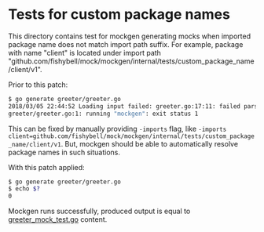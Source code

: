 # Tests for custom package names

This directory contains test for mockgen generating mocks when imported package
name does not match import path suffix. For example, package with name "client"
is located under import path "github.com/fishybell/mock/mockgen/internal/tests/custom_package_name/client/v1".

Prior to this patch:

```bash
$ go generate greeter/greeter.go
2018/03/05 22:44:52 Loading input failed: greeter.go:17:11: failed parsing returns: greeter.go:17:14: unknown package "client"
greeter/greeter.go:1: running "mockgen": exit status 1
```

This can be fixed by manually providing `-imports` flag, like `-imports client=github.com/fishybell/mock/mockgen/internal/tests/custom_package_name/client/v1`.
But, mockgen should be able to automatically resolve package names in such situations.

With this patch applied:

```bash
$ go generate greeter/greeter.go
$ echo $?
0
```

Mockgen runs successfully, produced output is equal to [greeter_mock_test.go](greeter/greeter_mock_test.go) content.
